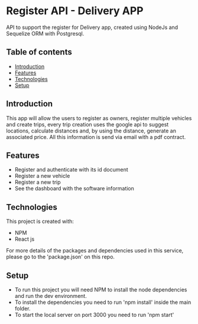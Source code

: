 # Register API - Delivery APP
API to support the register for Delivery app, created using NodeJs and Sequelize ORM with Postgresql.

## Table of contents
* [Introduction](#introduction)
* [Features](#features)
* [Technologies](#technologies)
* [Setup](#setup)

## Introduction
This app will allow the users to register as owners, register multiple vehicles and create trips, every trip creation uses the google api to suggest locations, calculate distances and, by using the distance, generate an associated price. All this information is send via email with a pdf contract.

## Features
* Register and authenticate with its id document
* Register a new vehicle
* Register a new trip
* See the dashboard with the software information

## Technologies
This project is created with:

* NPM 
* React js

For more details of the packages and dependencies used in this service, please go to the 'package.json' on this repo.

## Setup
* To run this project you will need NPM to install the node dependencies and run the dev environment.
* To install the dependencies you need to run 'npm install' inside the main folder.
* To start the local server on port 3000 you need to run 'npm start'
